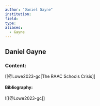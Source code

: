 ```yaml
---
author: "Daniel Gayne"
institution:
field:
type:
aliases:
  - Gayne
---
```


## Daniel Gayne

### Content:
[[@Lowe2023-gc|The RAAC Schools Crisis]]

#### Bibliography:

![[@Lowe2023-gc]]